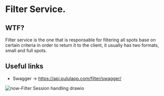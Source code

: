 # Filter Service.

## WTF?

Filter service is the one that is responsable for filtering all spots base on certain criteria in order to return it to the client, it usually has two formats, small and full spots.

## Useful links
* Swagger -> https://api.pululapp.com/filter/swagger/

![now-Filter Session handling drawio](https://user-images.githubusercontent.com/21164304/196567441-85c3254b-44db-4b99-946a-7bd5dfddd7ad.png)

